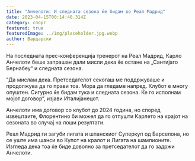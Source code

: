 ```yaml
---
title: "Анчелоти: И следната сезона ќе бидам во Реал Мадрид"
date: 2023-04-15T00:14:40.314Z
category: спорт
featured: true
featuredImage: ../img/placeholder.jpg.webp
author: Вардарски
---
```


На последната прес-конференција тренерот на Реал Мадрид, Карло Анчелоти беше запрашан дали мисли дека ќе остане на „Сантијаго Бернабеу“ и следната сезона.

"Да мислам дека. Претседателот секогаш ме поддржуваше и продолжува да го прави тоа. Мора да гледаме напред. Клубот е многу опуштен. Сигурно ќе бидам тука и следната сезона. Ќе го исполнам мојот договор“, изјави Италијанецот.

Анчелоти има договор со клубот до 2024 година, но според извештаите, Флорентино би можел да го отпушти Карлето на крајот на сезоната во случај на лоши резултати.

Реал Мадрид ги загуби лигата и шпанскиот Суперкуп од Барселона, но се уште има шанси во Купот на кралот и Лигата на шампионите. Изгледа дека тоа ќе биде доволно за претседателот да го задржи Анчелоти.

